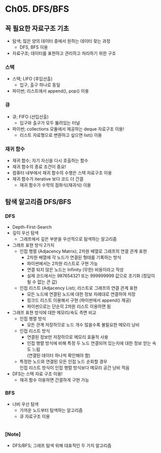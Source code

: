 # Ch05. DFS/BFS

## 꼭 필요한 자료구조 기초

- 탐색; 많은 양의 데이터 중에서 원하는 데이터 찾는 과정
  - DFS, BFS 이용
- 자료구조; 데이터를 표현하고 관리하고 처리하기 위한 구조

### 스택

- 스택; LIFO (후입선출)
  - 입구, 출구 하나로 동일
- 파이썬; 리스트에서 append(), pop() 이용

### 큐

- 큐; FIFO (선입선출)
  - 입구와 출구가 모두 뚫려있는 터널
- 파이썬; collections 모듈에서 제공하는 deque 자료구조 이용!
  - 리스트 자료형으로 변환하고 싶으면 list() 이용

### 재귀 함수

- 재귀 함수; 자기 자신을 다시 호출하는 함수
- 재귀 함수의 종료 조건이 중요!
- 컴퓨터 내부에서 재귀 함수의 수행은 스택 자료구조 이용
- 재귀 함수가 iterative 보다 코드 더 간결
  - 재귀 함수가 수학의 점화식(재귀식) 이용

## 탐색 알고리즘 DFS/BFS

### DFS

- Depth-First-Search
- 깊이 우선 탐색
  - 그래프에서 깊은 부분을 우선적으로 탐색하는 알고리즘
- 그래프 표현 방식 2가지
  - 인접 행렬 (Adjacency Matrix); 2차원 배열로 그래프의 연결 관계 표현
    - 2차원 배열에 각 노드가 연결된 형태를 기록하는 방식
    - 파이썬에서는 2차원 리스트로 구현 가능
    - 연결 되지 않은 노드는 Infinity (무한) 비용이라고 작성
    - 실제 코드에서는 987654321 또는 999999999 값으로 초기화 (정답이 될 수 없는 큰 값)
  - 인접 리스트 (Adjacency List); 리스트로 그래프의 연결 관계 표현
    - 모든 노드에 연결된 노드에 대한 정보 차례대로 연결하여 저장
    - 링크드 리스트 이용해서 구현 (파이썬에서 append() 제공)
    - 파이썬으로는 단순히 2차원 리스트 이용하면 됨
- 그래프 표현 방식에 대한 메모리/속도 측면 비교
  - 인접 행렬 방식
    - 모든 관계 저장하므로 노드 개수 많을수록 불필요한 메모리 낭비
  - 인접 리스트 방식
    - 연결된 정보만 저장하므로 메모리 효율적 사용
    - 인접 행렬 방식에 비해 특정 두 노드 연결되어 있는지에 대한 정보 얻는 속도 느림 <br/>
      (연결된 데이터 하나씩 확인해야 함)
  - 특정한 노드와 연결된 모든 인접 노드 순회할 경우 <br/>
    인접 리스트 방식이 인접 행렬 방식보다 메모리 공간 낭비 적음
- DFS는 스택 자료 구조 이용!
  - 재귀 함수 이용하면 간결하게 구현 가능

### BFS

- 너비 우선 탐색
  - 가까운 노드부터 탐색하는 알고리즘
  - 큐 자료구조 이용

#

### [Note]

- DFS/BFS; 그래프 탐색 위해 대표적인 두 가지 알고리즘

